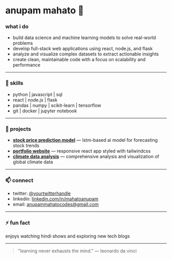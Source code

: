 # anupam mahato 👋

### what i do
- build data science and machine learning models to solve real-world problems  
- develop full-stack web applications using react, node.js, and flask  
- analyze and visualize complex datasets to extract actionable insights  
- create clean, maintainable code with a focus on scalability and performance  

---

### 🚀 skills
- python | javascript | sql  
- react | node.js | flask  
- pandas | numpy | scikit-learn | tensorflow  
- git | docker | jupyter notebook  

---

### 📂 projects
- **[stock price prediction model](#)** — lstm-based ai model for forecasting stock trends  
- **[portfolio website](#)** — responsive react app styled with tailwindcss  
- **[climate data analysis](#)** — comprehensive analysis and visualization of global climate data  

---

### 📫 connect
- twitter: [@yourtwitterhandle](https://twitter.com/anupamsx)  
- linkedin: [linkedin.com/in/mahatoanupam](https://linkedin.com/in/anupammahato)  
- email: anupammahatocodes@gmail.com  

---

### ⚡ fun fact  
enjoys watching hindi shows and exploring new tech blogs  

---

> "learning never exhausts the mind." — leonardo da vinci
